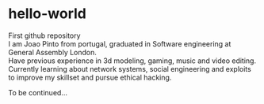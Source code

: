 # hello-world
First github repository  <br/>
I am Joao Pinto from portugal, graduated in Software engineering at General Assembly London. <br/>
Have previous experience in 3d modeling, gaming, music and video editing. <br/>
Currently learning about network systems, social engineering and exploits to improve my skillset and pursue ethical hacking. <br/>

To be continued...

